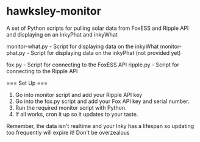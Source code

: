 # hawksley-monitor
A set of Python scripts for pulling solar data from FoxESS and Ripple API and displaying on an inkyPhat and inkyWhat

monitor-what.py - Script for displaying data on the inkyWhat
monitor-phat.py - Script for displaying data on the inkyPhat (not provided yet)

fox.py - Script for connecting to the FoxESS API
ripple.py - Script for connecting to the Ripple API

=== Set Up ===
1. Go into monitor script and add your Ripple API key
2. Go into the fox.py script and add your Fox API key and serial number.
3. Run the required monitor script with Python.
4. If all works, cron it up so it updates to your taste.

Remember, the data isn't realtime and your Inky has a lifespan so updating too frequently will expire it!  Don't be overzealous

